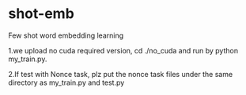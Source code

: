 # shot-emb

Few shot word embedding learning

1.we upload no cuda required version, cd ./no_cuda and run by python my_train.py.

2.If test with Nonce task, plz put the nonce task files under the same directory as my_train.py and test.py

